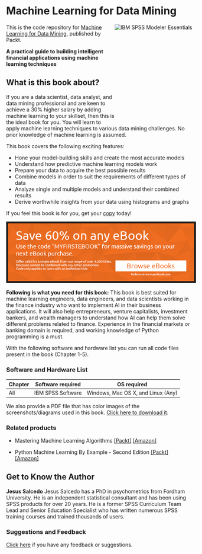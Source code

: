 # Machine Learning for Data Mining

<a href="https://www.packtpub.com/big-data-and-business-intelligence/machine-learning-data-mining?utm_source=github&utm_medium=repositary&utm_campaign=9781838828974"><img src="https://www.packtpub.com/sites/default/files/9781838828974_cover_0.png" alt="IBM SPSS Modeler Essentials" height="256px" align="right"></a>

This is the code repository for [Machine Learning for Data Mining](https://www.packtpub.com/big-data-and-business-intelligence/machine-learning-data-mining ), published by Packt.

**A practical guide to building intelligent financial applications using machine learning techniques**

## What is this book about?
If you are a data scientist, data analyst, and data mining professional and are keen to achieve a 30% higher salary by adding machine learning to your skillset, then this is the ideal book for you. You will learn to apply machine learning techniques to various data mining challenges. No prior knowledge of machine learning is assumed.

This book covers the following exciting features:
* Hone your model-building skills and create the most accurate models
* Understand how predictive machine learning models work
* Prepare your data to acquire the best possible results
* Combine models in order to suit the requirements of different types of data
* Analyze single and multiple models and understand their combined results
* Derive worthwhile insights from your data using histograms and graphs


If you feel this book is for you, get your [copy](https://www.amazon.com/dp/1788830784) today!

<a href="https://www.packtpub.com/?utm_source=github&utm_medium=banner&utm_campaign=GitHubBanner"><img src="https://raw.githubusercontent.com/PacktPublishing/GitHub/master/GitHub.png" 
alt="https://www.packtpub.com/" border="5" /></a>


**Following is what you need for this book:**
This book is best suited for machine learning engineers, data engineers, and data scientists working in the finance industry who want to implement AI in their business applications. It will also help entrepreneurs, venture capitalists, investment bankers, and wealth managers to understand how AI can help them solve different problems related to finance. Experience in the financial markets or banking domain is required, and working knowledge of Python programming is a must.

With the following software and hardware list you can run all code files present in the book (Chapter 1-5).
### Software and Hardware List
| Chapter | Software required | OS required |
| -------- | ------------------------------------ | ----------------------------------- |
| All | IBM SPSS Software | Windows, Mac OS X, and Linux (Any) |


We also provide a PDF file that has color images of the screenshots/diagrams used in this book. [Click here to download it](http://www.packtpub.com/sites/default/files/downloads/9781838828974_ColorImages.pdf).

### Related products
* Mastering Machine Learning Algorithms [[Packt]](https://www.packtpub.com/big-data-and-business-intelligence/mastering-machine-learning-algorithms?utm_source=github&utm_medium=repository&utm_campaign=9781788621113 ) [[Amazon]](https://www.amazon.com/dp/1788621115)

* Python Machine Learning By Example - Second Edition [[Packt]](https://www.packtpub.com/big-data-and-business-intelligence/python-machine-learning-example-second-edition?utm_source=github&utm_medium=repository&utm_campaign=) [[Amazon]](https://www.amazon.com/dp/1783553111)



## Get to Know the Author
**Jesus Salcedo**
Jesus Salcedo has a PhD in psychometrics from Fordham University. He is an independent statistical consultant and has been using SPSS products for over 20 years. He is a former SPSS Curriculum Team Lead and Senior Education Specialist who has written numerous SPSS training courses and trained thousands of users.




### Suggestions and Feedback
[Click here](https://docs.google.com/forms/d/e/1FAIpQLSdy7dATC6QmEL81FIUuymZ0Wy9vH1jHkvpY57OiMeKGqib_Ow/viewform) if you have any feedback or suggestions.


